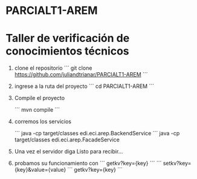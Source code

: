 # PARCIALT1-AREM
  
# Taller de verificación de conocimientos técnicos

1. clone el repositorio
   ´´´
   git clone https://github.com/juliandtrianar/PARCIALT1-AREM
   ´´´
2. ingrese a la ruta del proyecto
   ´´´
   cd PARCIALT1-AREM
   ´´´

3. Compile el proyecto

   ´´´
   mvn compile
   ´´´
4. corremos los servicios

   ´´´
  java -cp target/classes edi.eci.arep.BackendService
   ´´´
   java -cp target/classes edi.eci.arep.FacadeService
6. Una vez el servidor diga Listo para recibir...
7. probamos su funcionamiento con
   ´´´
   getkv?key={key}
   ´´´
   ´´´
   setkv?key={key}&value={value}
   ´´´
   getkv?key={key}
   ´´´
   

   

